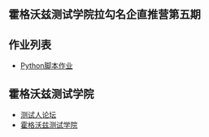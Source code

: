 ## 霍格沃兹测试学院拉勾名企直推营第五期

## 作业列表
- [Python脚本作业](test_git/src/demo.py)

## 霍格沃兹测试学院
- [测试人论坛](https://ceshiren.com)
- [霍格沃兹测试学院](https://testing-studio.com)